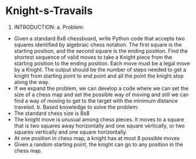 # Knight-s-Travails
1.	INTRODUCTION:
a.	Problem:
-	Given a standard 8x8 chessboard, write Python code that accepts two squares identified by algebraic chess notation. The first square is the starting position, and the second square is the ending position. Find the shortest sequence of valid moves to take a Knight piece from the starting position to the ending position. Each move must be a legal move by a Knight. The output should be the number of steps needed to get a knight from starting point to end point and all the point the knight stop along the way.
-	If we expand the problem, we can develop a code where we can set the size of a chess map and set the possible way of moving and still we can find a way of moving to get to the target with the minimum distance traveled.
b.	Based knowledge to solve the problem:
-	The standard chess size is 8x8
-	The knight move is unusual among chess pieces. It moves to a square that is two squares away horizontally and one square vertically, or two squares vertically and one square horizontally.
-	At one position in chess map, a knight has at most 8 possible moves
-	Given a random starting point, the knight can go to any position in the chess map.
   
